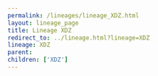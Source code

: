 ```yaml
---
permalink: /lineages/lineage_XDZ.html
layout: lineage_page
title: Lineage XDZ
redirect_to: ../lineage.html?lineage=XDZ
lineage: XDZ
parent: 
children: ['XDZ']
---
```

